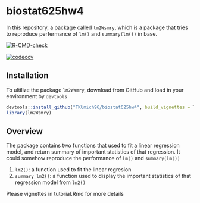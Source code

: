 # biostat625hw4
In this repository, a package called `lm2Wsmry`, which is a package that tries to reproduce perfermance of `lm()` and `summary(lm())` in base.

<!-- badges: start -->
[![R-CMD-check](https://github.com/TKUmich96/biostat625hw4/workflows/R-CMD-check/badge.svg)](https://github.com/TKUmich96/biostat625hw4/actions)

[![codecov](https://codecov.io/gh/TKUmich96/biostat625hw4/branch/main/graph/badge.svg?token=26XY3PGHNB)](https://codecov.io/gh/TKUmich96/biostat625hw4)
<!-- badges: end -->

## Installation
To ultilize the package `lm2Wsmry`, download from GitHub and load in your environment by `devtools`
```r
devtools::install_github("TKUmich96/biostat625hw4", build_vignettes = T)
library(lm2Wsmry)
```

## Overview

The package contains two functions that used to fit a linear regression model, and return summary of important statistics of that regression. It could somehow reproduce the performance of `lm()` and `summary(lm())`
1. `lm2()`: a function used to fit the linear regresion
2. `summary_lm2()`: a function used to display the important statistics of that regression model from `lm2()`

Please vignettes in tutorial.Rmd for more details

 
